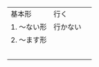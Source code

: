 <table>
  <tr>
    <td><ruby><span>基本形</span><rt data-rt="きほんけい"></rt></ruby></td>
    <td colspan=2><ruby><span>行</span><rt data-rt="い"></rt></ruby>く</td>
  </tr>
  <tr>
    <td>1. 〜ない<ruby><span>形</span><rt data-rt="けい"></rt></ruby></td>
    <td>行かない</td>
    <td></td>
  </tr>
  <tr>
    <td>2. 〜ます<ruby><span>形</span><rt data-rt="けい"></rt></ruby></td>
    <td></td>
    <td></td>
  </tr>
  <tr>
    <td></td>
    <td></td>
    <td></td>
  </tr>
  <tr>
    <td></td>
    <td></td>
    <td></td>
  </tr>
  <tr>
    <td></td>
    <td></td>
    <td></td>
  </tr>
  <tr>
    <td></td>
    <td></td>
    <td></td>
  </tr>
  <tr>
    <td></td>
    <td></td>
    <td></td>
  </tr>
</table>
